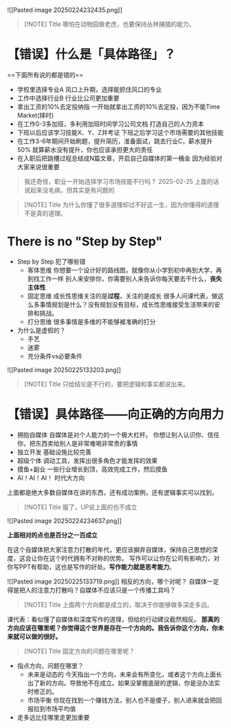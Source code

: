 ![[Pasted image 20250224232435.png]]

> [!NOTE] Title
> 哪怕在动物园做老虎，也要保持丛林捕猎的能力。

# 【错误】什么是「具体路径」？

==下面所有说的都是错的==

- 学校里选择专业A
风口上升期，选择能抓住风口的专业
- 工作中选择行业B
行业比公司更加重要
- 拿出工资的10%去定投纳指
一开始就拿出工资的10%去定投，因为不能Time Market(择时)
- 在工作0-3多加班，多利用加班时间学习公司文档
打造自己的人力资本
- 下班以后应该学习技能X、Y、Z并考证
下班之后学习这个市场需要的其他技能
- 在工作3-6年期间开始刷题，提升简历，准备面试，跳去行业C，薪水提升50%
就算薪水没有提升，你也应该承担更大的责任
- 在入职后把跳槽过程总结成N篇文章，开启自己自媒体的第一桶金
因为经验对大家来说很重要

> 我还奇怪，职业一开始选择学习市场技能不行吗？
> 2025-02-25
> 上面的话说起来没毛病，但其实是有问题的


> [!NOTE] Title
> 为什么你懂了很多道理却过不好这一生，因为你懂得的道理不是真的道理。

# There is no "Step by Step"

- Step by Step 犯了哪些错
	- 客体思维
		你想要一个设计好的路线图，就像你从小学到初中再到大学，再到找工作一样
		别人来安排你，你需要别人来告诉你每天要去干什么，**丧失主体性**
	- 固定思维
		成长性思维关注的是**过程**，关注的是成长
		很多人问课代表，做这么多事情规划是什么？没有规划没有目标，成长性思维接受生活带来的安排和挑战。
	- 打分思维
		很多事情是多维的不能够被准确的打分
- 为什么是虚假的？
	- 手艺
	- 迷雾
	- 充分条件vs必要条件

![[Pasted image 20250225133203.png]]

> [!NOTE] Title
> 只给结论是不行的，要把逻辑和事实都说出来。

# 【错误】具体路径——向正确的方向用力

- 拥抱自媒体
自媒体是对个人能力的一个极大杠杆。
你想让别人认识你、信任你，把东西卖给别人是非常难喝非常贵的事情
- 独立开发
基础设施比较完善
- 超级个体
调动工具，发挥出很多角色才能发挥的效果
- 摸鱼+副业
一些行业增长到顶，高效完成工作，然后摸鱼
- AI！AI！AI！
时代大方向

上面都是绝大多数自媒体在讲的东西，还有成功案例，还有逻辑事实可以找到。

> [!NOTE] Title
> 服了，UP说上面的也不成立

![[Pasted image 20250224234637.png]]



**上面相对的点也是百分之一百成立**

在这个自媒体把大家注意力打散的年代，更应该摒弃自媒体，保持自己思想的深度，这会让你在这个时代拥有不对称的优势。
写作可以让你在公司有影响力，对你写PPT有帮助，这也是写作的好处。**写作能力就是思考能力**。

![[Pasted image 20250225133719.png]]
相反的方向，哪个对呢？
自媒体一定得是把人的注意力打散吗？自媒体不应该只是一个传播工具吗？


> [!NOTE] Title
> 上面两个方向都是成立的，取决于你能够做多深走多远。


课代表：看似懂了自媒体和深度写作的道理，但给的行动建议截然相反。
**那真的方向应该在哪里呢？你觉得这个世界是存在一个方向的。我告诉你这个方向，你未来就可以做的很好。**


> [!NOTE] Title
> 固定方向的问题在哪里呢？


- 指点方向，问题在哪里？
	- 未来是动态的
		今天指出一个方向，未来会有所变化，或者这个方向上面长出了新的方向。导致他不在成立。如果没掌握底层的逻辑，你是没办法实时修正的。
	- 市场平衡
		你现在找到一个赚钱方法，别人也不是傻子，别人进来就会把回报拉到市场平均值
- 走多远比往哪里走更加重要

